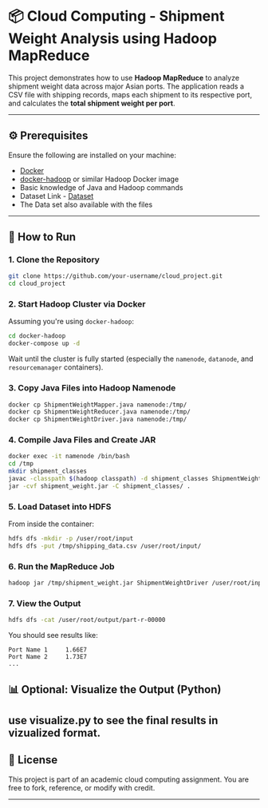 # 📦 Cloud Computing - Shipment Weight Analysis using Hadoop MapReduce

This project demonstrates how to use **Hadoop MapReduce** to analyze shipment weight data across major Asian ports. The application reads a CSV file with shipping records, maps each shipment to its respective port, and calculates the **total shipment weight per port**.

---

## ⚙️ Prerequisites

Ensure the following are installed on your machine:

- [Docker](https://www.docker.com/)
- [docker-hadoop](https://github.com/big-data-europe/docker-hadoop) or similar Hadoop Docker image
- Basic knowledge of Java and Hadoop commands
- Dataset Link - [Dataset](https://www.kaggle.com/datasets/mikoajfish99/port-of-los-angeles/data)
- The Data set also available with the files

---

## 🚀 How to Run

### 1. Clone the Repository

```bash
git clone https://github.com/your-username/cloud_project.git
cd cloud_project
```

### 2. Start Hadoop Cluster via Docker

Assuming you're using `docker-hadoop`:

```bash
cd docker-hadoop
docker-compose up -d
```

Wait until the cluster is fully started (especially the `namenode`, `datanode`, and `resourcemanager` containers).

### 3. Copy Java Files into Hadoop Namenode

```bash
docker cp ShipmentWeightMapper.java namenode:/tmp/
docker cp ShipmentWeightReducer.java namenode:/tmp/
docker cp ShipmentWeightDriver.java namenode:/tmp/
```

### 4. Compile Java Files and Create JAR

```bash
docker exec -it namenode /bin/bash
cd /tmp
mkdir shipment_classes
javac -classpath $(hadoop classpath) -d shipment_classes ShipmentWeightMapper.java ShipmentWeightReducer.java ShipmentWeightDriver.java
jar -cvf shipment_weight.jar -C shipment_classes/ .
```

### 5. Load Dataset into HDFS

From inside the container:

```bash
hdfs dfs -mkdir -p /user/root/input
hdfs dfs -put /tmp/shipping_data.csv /user/root/input/
```

### 6. Run the MapReduce Job

```bash
hadoop jar /tmp/shipment_weight.jar ShipmentWeightDriver /user/root/input /user/root/output
```

### 7. View the Output

```bash
hdfs dfs -cat /user/root/output/part-r-00000
```

You should see results like:

```
Port Name 1     1.66E7
Port Name 2     1.73E7
...
```

## 📊 Optional: Visualize the Output (Python)

use visualize.py to see the final results in vizualized format.
---

## 📄 License

This project is part of an academic cloud computing assignment. You are free to fork, reference, or modify with credit.

---
